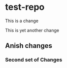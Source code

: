 # test-repo

This is a change

This is yet another change

## Anish changes

### Second set of Changes

